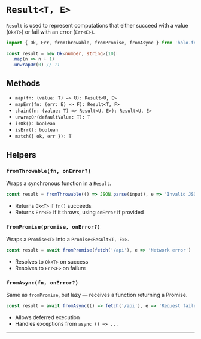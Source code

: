 # `Result<T, E>`

`Result` is used to represent computations that either succeed with a value (`Ok<T>`) or fail with an error (`Err<E>`).

```ts
import { Ok, Err, fromThrowable, fromPromise, fromAsync } from 'holo-fn/result'

const result = new Ok<number, string>(10)
  .map(n => n + 1)
  .unwrapOr(0) // 11
```

## Methods

- `map(fn: (value: T) => U): Result<U, E>`
- `mapErr(fn: (err: E) => F): Result<T, F>`
- `chain(fn: (value: T) => Result<U, E>): Result<U, E>`
- `unwrapOr(defaultValue: T): T`
- `isOk(): boolean`
- `isErr(): boolean`
- `match({ ok, err }): T`

## Helpers

### `fromThrowable(fn, onError?)`

Wraps a synchronous function in a `Result`.

```ts
const result = fromThrowable(() => JSON.parse(input), e => 'Invalid JSON')
```

- Returns `Ok<T>` if `fn()` succeeds
- Returns `Err<E>` if it throws, using `onError` if provided

### `fromPromise(promise, onError?)`

Wraps a `Promise<T>` into a `Promise<Result<T, E>>`.

```ts
const result = await fromPromise(fetch('/api'), e => 'Network error')
```

- Resolves to `Ok<T>` on success
- Resolves to `Err<E>` on failure

### `fromAsync(fn, onError?)`

Same as `fromPromise`, but lazy — receives a function returning a Promise.

```ts
const result = await fromAsync(() => fetch('/api'), e => 'Request failed')
```

- Allows deferred execution
- Handles exceptions from `async () => ...`

---